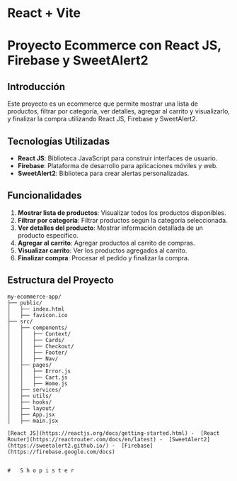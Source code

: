 # React + Vite

# Proyecto Ecommerce con React JS, Firebase y SweetAlert2

## Introducción
Este proyecto es un ecommerce que permite mostrar una lista de productos, filtrar por categoría, ver detalles, agregar al carrito y visualizarlo, y finalizar la compra utilizando React JS, Firebase y SweetAlert2.

## Tecnologías Utilizadas
- **React JS**: Biblioteca JavaScript para construir interfaces de usuario.
- **Firebase**: Plataforma de desarrollo para aplicaciones móviles y web.
- **SweetAlert2**: Biblioteca para crear alertas personalizadas.

## Funcionalidades
1. **Mostrar lista de productos**: Visualizar todos los productos disponibles.
2. **Filtrar por categoría**: Filtrar productos según la categoría seleccionada.
3. **Ver detalles del producto**: Mostrar información detallada de un producto específico.
4. **Agregar al carrito**: Agregar productos al carrito de compras.
5. **Visualizar carrito**: Ver los productos agregados al carrito.
6. **Finalizar compra**: Procesar el pedido y finalizar la compra.

## Estructura del Proyecto
```plaintext
my-ecommerce-app/
├── public/
│   ├── index.html
│   ├── favicon.ico
├── src/
│   ├── components/
│   │   ├── Context/
│   │   ├── Cards/
│   │   ├── Checkout/
│   │   ├── Footer/
│   │   ├── Nav/
│   ├── pages/
│   │   ├── Error.js
│   │   ├── Cart.js
│   │   ├── Home.js
│   ├── services/
│   ├── utils/
│   ├── hooks/
│   ├── layout/
│   ├── App.jsx
│   ├── main.jsx

[React JS](https://reactjs.org/docs/getting-started.html) -  [React Router](https://reactrouter.com/docs/en/latest) -  [SweetAlert2](https://sweetalert2.github.io/) -  [Firebase](https://firebase.google.com/docs)


#   S h o p i s t e r 
 
 